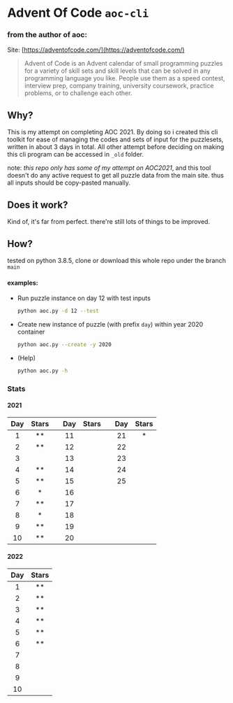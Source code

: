 # Advent Of Code `aoc-cli`

### from the author of aoc:

Site: [https://adventofcode.com/](https://adventofcode.com/)

> Advent of Code is an Advent calendar of small programming puzzles for a variety of skill sets and skill levels that can be solved in any programming language you like. People use them as a speed contest, interview prep, company training, university coursework, practice problems, or to challenge each other.

## Why?

This is my attempt on completing AOC 2021. By doing so i created this cli toolkit for ease of managing the codes and sets 
of input for the puzzlesets, written in about 3 days in total. All other attempt before deciding on making this cli program can be accessed in `_old` folder.

note: *this repo only has some of my attempt on AOC2021*, and this tool doesn't do any active request to get all puzzle data from the main site. thus all inputs should be copy-pasted manually.

## Does it work?

Kind of, it's far from perfect. there're still lots of things to be improved.

## How?

tested on python 3.8.5, clone or download this whole repo under the branch `main`

#### examples:

* Run puzzle instance on day 12 with test inputs
  ```sh
  python aoc.py -d 12 --test
  ```

* Create new instance of puzzle (with prefix `day`) within year 2020 container
  ```sh
  python aoc.py --create -y 2020
  ```

* (Help)
  ```sh
  python aoc.py -h
  ```

### Stats

#### 2021 

| Day  | Stars | | Day  | Stars | | Day  | Stars |
| :-:  | :---: |-| :-:  | :---: |-| :-:  | :---: |
|  1   |  **   | |  11  |       | |  21  |  *    |
|  2   |  **   | |  12  |       | |  22  |       |
|  3   |       | |  13  |       | |  23  |       |
|  4   |  **   | |  14  |       | |  24  |       |
|  5   |  **   | |  15  |       | |  25  |       |
|  6   |  *    | |  16  |       | |      |       |
|  7   |  **   | |  17  |       | |      |       |
|  8   |  *    | |  18  |       | |      |       |
|  9   |  **   | |  19  |       | |      |       |
|  10  |  **   | |  20  |       | |      |       |



#### 2022 

| Day  | Stars |
| :-:  | :---: |
|  1   |  **   |
|  2   |  **   |
|  3   |  **   |
|  4   |  **   |
|  5   |  **   |
|  6   |  **   |
|  7   |       |
|  8   |       |
|  9   |       |
|  10  |       |

